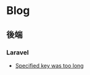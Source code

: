 # Blog

## 後端
### Laravel
- [Specified key was too long](https://github.com/siezlh4405/Blog/projects/1#card-61515633)
